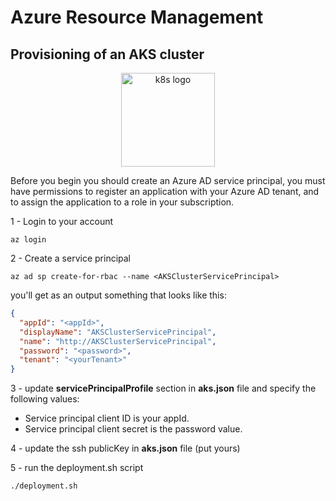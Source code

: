 # Azure Resource Management

## Provisioning of an AKS cluster

<p align="center">
<img height="150px" width="150px" src="https://www.turbonomic.com/wp-content/uploads/2020/11/Azure-Kubernetes.png" alt="k8s logo"/>
</p>


<p>Before you begin you should create an Azure AD service principal, you must have permissions to register an application with your Azure AD tenant, and to assign the application to a role in your subscription.</p>

<P>
1 - Login to your account

```shell
az login
```

2 - Create a service principal

```shell
az ad sp create-for-rbac --name <AKSClusterServicePrincipal>
```

you'll get as an output something that looks like this:
```json
{
  "appId": "<appId>",
  "displayName": "AKSClusterServicePrincipal",
  "name": "http://AKSClusterServicePrincipal",
  "password": "<password>",
  "tenant": "<yourTenant>"
}
```

3 - update **servicePrincipalProfile** section in **aks.json** file and specify the following values:
* Service principal client ID is your appId.
* Service principal client secret is the password value.
</P>

4 - update the ssh publicKey in **aks.json** file (put yours)

5 - run the deployment.sh script

```shell
./deployment.sh
```
